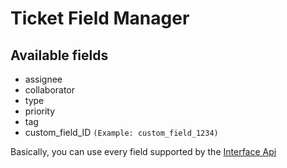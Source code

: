 # Ticket Field Manager

## Available fields
* assignee
* collaborator
* type
* priority
* tag
* custom_field_ID  `(Example: custom_field_1234)`

Basically, you can use every field supported by the [Interface Api](http://developer.zendesk.com/documentation/apps/reference/interface.html#this.ticketfields([name]))

